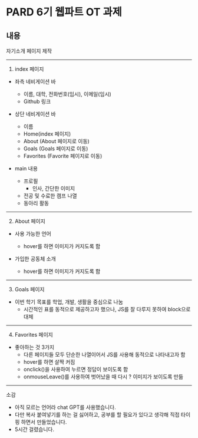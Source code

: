 # PARD 6기 웹파트 OT 과제
## 내용
자기소개 페이지 제작
   
---
1. index 페이지
- 좌측 네비게이션 바
  - 이름, 대학, 전화번호(임시), 이메일(임시)
  - Github 링크  

- 상단 네비게이션 바
  - 이름
  - Home(index 페이지)
  - About (About 페이지로 이동)
  - Goals (Goals 페이지로 이동)
  - Favorites (Favorite 페이지로 이동)  

- main 내용
  - 프로필
    - 인사, 간단한 이미지
  - 전공 및 수료한 캠프 나열
  - 동아리 활동  
  
---
2. About 페이지
- 사용 가능한 언어
  - hover를 하면 이미지가 커지도록 함  

- 가입한 공동체 소개
  - hover를 하면 이미지가 커지도록 함  
     
---
3. Goals 페이지
- 이번 학기 목표를 학업, 개발, 생활을 중심으로 나눔
  - 시간적인 표를 동적으로 제공하고자 했으나, JS를 잘 다루지 못하여 block으로 대체  
   
---
4. Favorites 페이지
- 좋아하는 것 3가지
  - 다른 페이지들 모두 단순한 나열이어서 JS를 사용해 동적으로 나타내고자 함
  - hover를 하면 살짝 커짐
  - onclick()을 사용하여 누르면 정답이 보이도록 함
  - onmouseLeave()를 사용하여 벗어났을 때 다시 ? 이미지가 보이도록 만듦  
   
---
소감
- 아직 모르는 언어라 chat GPT를 사용했습니다.
- 다만 복사 붙여넣기를 하는 걸 싫어하고, 공부를 할 필요가 있다고 생각해 직접 타이핑 하면서 만들었습니다. 
- 5시간 걸렸습니다.